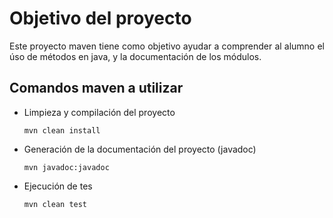 <div align="justify">

# Objetivo del proyecto

Este proyecto maven tiene como objetivo ayudar a comprender al alumno el úso de métodos en java, y la documentación de los módulos.

## Comandos maven a utilizar

- Limpieza y compilación del proyecto

    ```console
    mvn clean install
    ```

- Generación de la documentación del proyecto (javadoc)

    ```console
    mvn javadoc:javadoc 
    ```
- Ejecución de tes

    ```console
    mvn clean test 
    ``` 
 
</div>